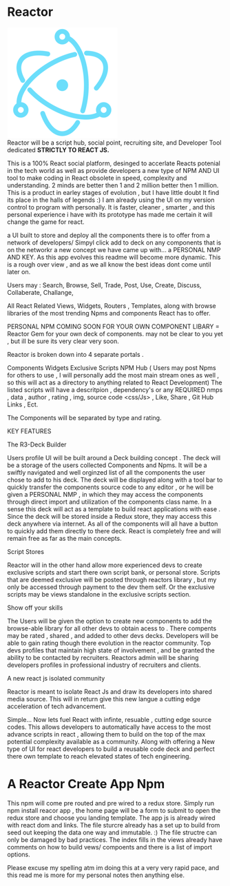<h1>Reactor</h1>
<img src="./logo.jpg"/>

<br />
Reactor will be a script hub, social point, recruiting site, and Developer Tool dedicated <b>STRICTLY TO REACT JS.</b> 
  
 This is a 100% React social platform, desinged to accerlate Reacts potenial in the tech world as well as provide developers a new type of NPM AND UI tool to make coding in React obsolete in speed, complexity and understanding. 2 minds are better then 1 and 2 million better then 1 million. This is a product in earley stages of evolution , but I have little doubt It find its place in the halls of legends :) I am already using the UI on my  version control to program with personally. It is faster, cleaner , smarter , and this personal experience i have with its prototype has made me certain it will change the game for react.
 
 a UI built to store and deploy all the components there is to offer from a network of developers/ Simpyl click add to deck on any components that is on the networkr a new concept we have came up with... a PERSONAL NMP AND KEY. As this app evolves this readme will become more dynamic. This is a rough over view , and as we all know the best ideas dont come until later on.

Users may :
Search,
Browse, 
Sell,
Trade,
Post,
Use,
Create,
Discuss,
Collaberate,
Challange,

All React Related Views, Widgets, Routers , Templates, along with browse libraries of the most trending Npms and components React has to offer.

PERSONAL NPM COMING SOON FOR YOUR OWN COMPONENT LIBARY = Reactor Gem for your own deck of components. may not be clear to you yet , but ill be sure its very clear very soon.


Reactor is broken down into 4 separate portals .

Components
Widgets
Exclusive Scripts
NPM Hub ( Users may post Npms for others to use , I will personally add the most main stream ones as well , so this will act as a directory to anything related to React Development)
The listed scripts will have a descritpion , dependency's  or any REQUIRED nmps , data , author , rating , img, source code <css/Js> , Like, Share , Git Hub Links , Ect.

The Components will be separated by type and rating.

KEY FEATURES

The R3-Deck Builder

Users profile UI will be built around a Deck building concept . The deck will be a storage of the users collected Components and Npms. It will be a swiftly navigated and well orginzed list of all the components the user chose to add to his deck. The deck will be displayed along with a tool bar to quickly transfer the components source code to any editor , or he will be given a PERSONAL NMP , in which they may access the components through direct import and utilization of the components class name. In a sense this deck will act as a template to build react applications with ease . Since the deck will be stored inside a Redux store, they may access this deck anywhere via internet. As all of the components will all have a button to quickly add them directly to there deck. React is completely free and will remain free as far as the main concepts.

Script Stores

Reactor will in the other hand allow more experienced devs to create exclusive scripts and start there own script bank, or personal store. Scripts that are deemed exclusive will be posted through reactors library , but my only be accessed through payment to the dev them self. Or the exclusive scripts may be views standalone in the exclusive scripts section.

Show off your skills

The Users will be given the option to create new components to add the browse-able library for all other devs to obtain acess to . There compents may be rated , shared , and added to other devs decks. Developers will be able to gain rating though there evolution in the reactor community. Top devs profiles that maintain high state of involvement  , and be granted the ability to be contacted by recruiters. Reactors admin will be sharing developers profiles in professional industry of recruiters and clients.

A new react js isolated community

Reactor is meant to isolate React Js and draw its developers into shared media source. This will in return give this new langue a cutting edge acceleration of tech advancement.

Simple... Now lets fuel React with infinte, resuable , cutting edge source codes. This allows developers to automatically have access to the most advance scripts in react , allowing them to build on the top of the max potential complexity available as a community. Along with offering a New type of UI for react developers to build a reusable code deck and perfect there own template to reach elevated states of tech engineering.

<h1>A Reactor Create App Npm
</h1>
This npm will come pre routed and pre wired to a redux store. Simply run npm install reacor app , the home page will be a form to submit to open the redux store and choose you landing template. The app js is already wired with react dom and links. The file sturcre already has a set up to build from seed out keeping the data one way and immutable. :) The file structre can only be damaged by bad practices. The index fills in the views already have comments on how to build vews/ compoents and there is a list of import options.

Please excuse my spelling atm im doing this at a very very rapid pace, and this read me is more for my personal notes then anything else.
